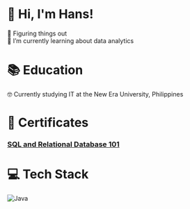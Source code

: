 # 👋 Hi, I'm Hans!



🔭 Figuring things out <br>
💭 I’m currently learning about data analytics <br>

#  📚 Education

🤓 Currently studying IT at the New Era University, Philippines  <br>




<h1> 📜 Certificates</h1>
<h3> <a href = https://courses.cognitiveclass.ai/certificates/0b8d0801fc854aa0bd016f2dd3514605#> SQL and Relational Database 101 </a></h3> 

# 💻 Tech Stack
![Java](https://img.shields.io/badge/java-%23ED8B00.svg?style=for-the-badge&logo=openjdk&logoColor=white)




<!--
**Jedhanz/Jedhanz** is a ✨ _special_ ✨ repository because its `README.md` (this file) appears on your GitHub profile.

Here are some ideas to get you started:

- 🔭 I’m currently working on ...
- 🌱 I’m currently learning ...
- 👯 I’m looking to collaborate on ...
- 🤔 I’m looking for help with ...
- 💬 Ask me about ...
- 📫 How to reach me: ...
- 😄 Pronouns: ...
- ⚡ Fun fact: ...
-->
